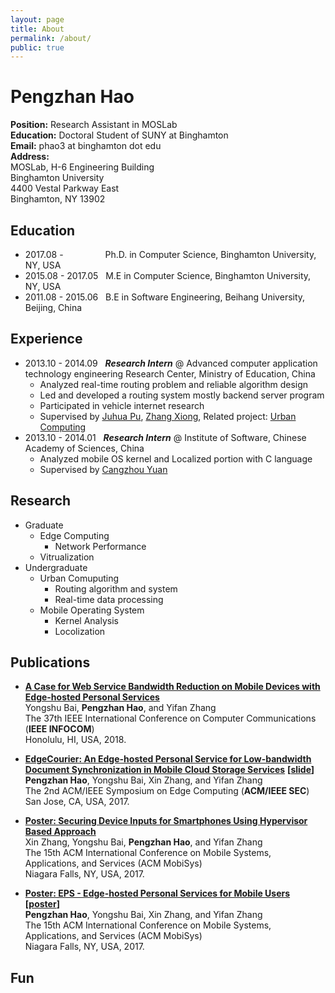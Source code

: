 ```yaml
---
layout: page
title: About
permalink: /about/
public: true
---
```


# Pengzhan Hao

**Position:**	Research Assistant in MOSLab  
**Education:**	Doctoral Student of SUNY at Binghamton  
**Email:**		phao3 at binghamton dot edu  
**Address:**  
MOSLab, H-6 Engineering Building  
Binghamton University  
4400 Vestal Parkway East  
Binghamton, NY 13902  

## Education
- 2017.08 - &nbsp;&nbsp;&nbsp;&nbsp;&nbsp;&nbsp;&nbsp;&nbsp;&nbsp;&nbsp;&nbsp;&nbsp;&nbsp;&nbsp;&nbsp; Ph.D. in Computer Science, Binghamton University, NY, USA  
- 2015.08 - 2017.05 &nbsp;&nbsp;M.E in Computer Science, Binghamton University, NY, USA  
- 2011.08 - 2015.06 &nbsp;&nbsp;B.E in Software Engineering, Beihang University, Beijing, China  

## Experience
- 2013.10 - 2014.09 &nbsp;&nbsp;***Research Intern*** @ Advanced computer application technology engineering Research Center, Ministry of Education, China  
	- Analyzed real-time routing problem and reliable algorithm design
	- Led and developed a routing system mostly backend server program
	- Participated in vehicle internet research
	- Supervised by [Juhua Pu](http://scse.buaa.edu.cn/buaa-css-web/toCardDetailAction.action?firstSelId=CARD_TMPL_OF_FIRST_NAVI_CN&secondSelId=CARD_TMPL_OF_ALL_TEACHER_CN&thirdSelId=&cardId=105c1bfe787-4d33-48eb-a05f-e2a6f3934216&language=0&curSelectNavId=CARD_TMPL_OF_ALL_TEACHER_CN), [Zhang Xiong](http://scse.buaa.edu.cn/buaa-css-web/toCardDetailAction.action?firstSelId=CARD_TMPL_OF_FIRST_NAVI_CN&secondSelId=CARD_TMPL_OF_ALL_TEACHER_CN&thirdSelId=&cardId=3063cc45-7b8b-441a-86b2-3a4f59c26bd40&language=0&curSelectNavId=CARD_TMPL_OF_ALL_TEACHER_CN), Related project: [Urban Computing](https://www.microsoft.com/en-us/research/project/urban-computing/)
- 2013.10 - 2014.01 &nbsp;&nbsp;***Research Intern*** @ Institute of Software, Chinese Academy of Sciences, China  
	- Analyzed mobile OS kernel and Localized portion with C language
	- Supervised by [Cangzhou Yuan](http://soft.buaa.edu.cn/info/1060/1307.htm)

## Research
- Graduate
	- Edge Computing
		- Network Performance
	- Vitrualization
- Undergraduate
	- Urban Comuputing
		- Routing algorithm and system
		- Real-time data processing
	- Mobile Operating System
		- Kernel Analysis
		- Locolization
	

## Publications
- **[A Case for Web Service Bandwidth Reduction on Mobile Devices with Edge-hosted Personal Services ]()**   
Yongshu Bai, **Pengzhan Hao**, and Yifan Zhang   
The 37th IEEE International Conference on Computer Communications (**IEEE INFOCOM**)  
Honolulu, HI, USA, 2018.  
  
- **[EdgeCourier: An Edge-hosted Personal Service for Low-bandwidth Document Synchronization in Mobile Cloud Storage Services](/static/2018-02/a7-hao.pdf)** **[[slide]()]**  
**Pengzhan Hao**, Yongshu Bai, Xin Zhang, and Yifan Zhang  
The 2nd ACM/IEEE Symposium on Edge Computing (**ACM/IEEE SEC**)  
San Jose, CA, USA, 2017.  
  
- **[Poster: Securing Device Inputs for Smartphones Using Hypervisor Based Approach](/static/2017-07/p169-zhang.pdf)**  
Xin Zhang, Yongshu Bai, **Pengzhan Hao**, and Yifan Zhang  
The 15th ACM International Conference on Mobile Systems, Applications, and Services (ACM MobiSys)  
Niagara Falls, NY, USA, 2017.  
  
- **[Poster: EPS - Edge-hosted Personal Services for Mobile Users](/static/2017-07/p163-hao.pdf) [[poster](/static/2017-07/eps_poster.pdf)]**  
**Pengzhan Hao**, Yongshu Bai, Xin Zhang, and Yifan Zhang  
The 15th ACM International Conference on Mobile Systems, Applications, and Services (ACM MobiSys)  
Niagara Falls, NY, USA, 2017.  

## Fun
